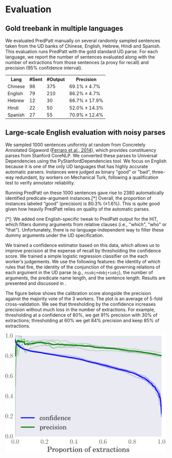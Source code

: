 Evaluation
==========

Gold treebank in multiple languages
-----------------------------------
We evaluated PredPatt manually on
several randomly sampled sentences taken from the UD banks of Chinese, English,
Hebrew, Hindi and Spanish. This evaluation runs PredPatt with the gold standard
UD parse. For each language, we report the number of sentences evaluated along
with the number of extractions from those sentences (a proxy for recall) and
precision (95% confidence interval).

<table>
<tr><th>Lang</th><th>#Sent</th><th>#Output</th><th>Precision</th><tr>
<tr><td>  Chinese </td><td>   98 </td>    <td> 375 </td><td> 69.1%  ±  4.7% </td></tr>
<tr><td>  English </td><td>   79 </td>    <td> 210 </td><td> 86.2%  ±  4.7% </td></tr>
<tr><td>   Hebrew </td><td>   12 </td>    <td>  30 </td><td> 66.7%  ± 17.9% </td></tr>
<tr><td>    Hindi </td><td>   22 </td>    <td>  50 </td><td> 52.0%  ± 14.3% </td></tr>
<tr><td>  Spanish </td><td>   27 </td>    <td>  55 </td><td> 70.9%  ± 12.4% </td></tr>
</table>

Large-scale English evaluation with noisy parses
------------------------------------------------

We sampled 1000 sentences uniformly at random from Concretely Annotated Gigaword
([Ferraro et al., 2014]()), which provides constituency parses from Stanford
CoreNLP. We converted these parses to Universal Dependencies using the
PyStanfordDependencies tool. We focus on English because it is one of the only
UD languages that has highly accurate automatic parsers. Instances were judged
as binary "good" or "bad", three-way redundant, by workers on Mechanical Turk,
following a qualification test to verify annotator reliability.

Running PredPatt on these 1000 sentences gave rise to 2380
automatically identified predicate-argument instances.[*] Overall, the
proportion of instances labeled “good” (precision) is 80.3%
(±1.6%). This is quite good given how heavily PredPatt
relies on quality of the automatic parses.


[*]: We added one English-specific tweak to PredPatt output for the
     HIT, which filters dummy arguments from relative clauses (i.e.,
     "which", "who" or "that"). Unfortunately, there is no
     language-independent way to filter these dummy arguments under the
     UD specification.

We trained a confidence estimator based on this data, which allows us to
improve precision at the expense of recall by thresholding the
confidence score. We trained a simple logistic regression classifier on
the each worker’s judgements. We use the following features: the
identity of which rules that fire, the identity of the conjunction of
the governing relations of each argument in the UD parse (e.g.,
``nsubj+dobj+iobj``), the number of arguments, the predicate
name length, and the sentence length. Results are presented and
discussed in .

The figure below shows the calibration score alongside the precision
against the majority vote of the 3 workers. The plot is an average of
5-fold cross-validation. We see that thresholding by the confidence
increases precision without much loss in the number of extractions. For
example, thresholding at a confidence of 80%, we get 91% precision
with 30% of extractions; thresholding at 60% we get 84%
precision and keep 85% of
extractions.

<img width="500px" src="calibration.png"/>
